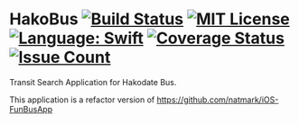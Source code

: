 # HakoBus [![Build Status](https://travis-ci.org/natmark/HakoBus.svg?branch=master)](https://travis-ci.org/natmark/HakoBus) [![MIT License](http://img.shields.io/badge/license-MIT-blue.svg?style=flat)](LICENSE) [![Language: Swift](https://img.shields.io/badge/lang-Swift-yellow.svg?style=flat)](https://developer.apple.com/swift/) [![Coverage Status](https://coveralls.io/repos/github/natmark/HakoBus/badge.svg?branch=master)](https://coveralls.io/github/natmark/HakoBus?branch=master)[![Issue Count](https://codeclimate.com/github/natmark/HakoBus/badges/issue_count.svg)](https://codeclimate.com/github/natmark/HakoBus)

Transit Search Application for Hakodate Bus.

This application is a refactor version of https://github.com/natmark/iOS-FunBusApp
